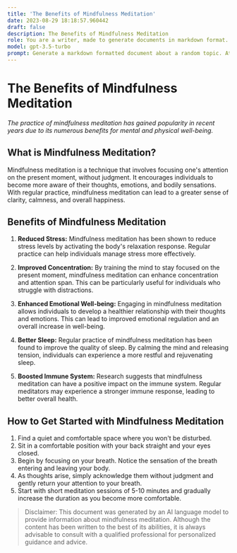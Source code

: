 ```yaml
---
title: 'The Benefits of Mindfulness Meditation'
date: 2023-08-29 18:18:57.960442
draft: false
description: The Benefits of Mindfulness Meditation
role: You are a writer, made to generate documents in markdown format. It is very important that all of the documents you generate are in valid markdown format.
model: gpt-3.5-turbo
prompt: Generate a markdown formatted document about a random topic. At the bottom, include a disclaimer explaining that the document was generated by you. The first line of the document should be the title. Make sure that the entire document is in proper markdown format, using a mix of various tags to make the document visually appealing.
---
```


# The Benefits of Mindfulness Meditation

*The practice of mindfulness meditation has gained popularity in recent years due to its numerous benefits for mental and physical well-being.*

## What is Mindfulness Meditation?

Mindfulness meditation is a technique that involves focusing one's attention on the present moment, without judgment. It encourages individuals to become more aware of their thoughts, emotions, and bodily sensations. With regular practice, mindfulness meditation can lead to a greater sense of clarity, calmness, and overall happiness.

## Benefits of Mindfulness Meditation

1. **Reduced Stress:** Mindfulness meditation has been shown to reduce stress levels by activating the body's relaxation response. Regular practice can help individuals manage stress more effectively.

2. **Improved Concentration:** By training the mind to stay focused on the present moment, mindfulness meditation can enhance concentration and attention span. This can be particularly useful for individuals who struggle with distractions.

3. **Enhanced Emotional Well-being:** Engaging in mindfulness meditation allows individuals to develop a healthier relationship with their thoughts and emotions. This can lead to improved emotional regulation and an overall increase in well-being.

4. **Better Sleep:** Regular practice of mindfulness meditation has been found to improve the quality of sleep. By calming the mind and releasing tension, individuals can experience a more restful and rejuvenating sleep.

5. **Boosted Immune System:** Research suggests that mindfulness meditation can have a positive impact on the immune system. Regular meditators may experience a stronger immune response, leading to better overall health.

## How to Get Started with Mindfulness Meditation

1. Find a quiet and comfortable space where you won't be disturbed.
2. Sit in a comfortable position with your back straight and your eyes closed.
3. Begin by focusing on your breath. Notice the sensation of the breath entering and leaving your body.
4. As thoughts arise, simply acknowledge them without judgment and gently return your attention to your breath.
5. Start with short meditation sessions of 5-10 minutes and gradually increase the duration as you become more comfortable.

> Disclaimer: This document was generated by an AI language model to provide information about mindfulness meditation. Although the content has been written to the best of its abilities, it is always advisable to consult with a qualified professional for personalized guidance and advice.